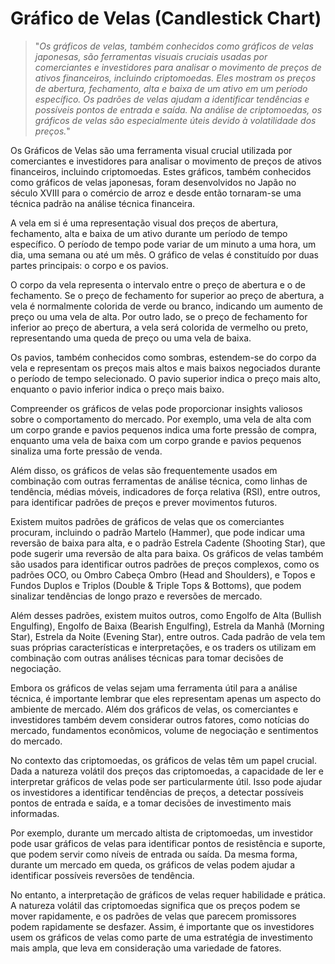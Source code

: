 # Gráfico de Velas (Candlestick Chart) 

>"*Os gráficos de velas, também conhecidos como gráficos de velas japonesas, são ferramentas visuais cruciais usadas por comerciantes e investidores para analisar o movimento de preços de ativos financeiros, incluindo criptomoedas. Eles mostram os preços de abertura, fechamento, alta e baixa de um ativo em um período específico. Os padrões de velas ajudam a identificar tendências e possíveis pontos de entrada e saída. Na análise de criptomoedas, os gráficos de velas são especialmente úteis devido à volatilidade dos preços.*"

Os Gráficos de Velas são uma ferramenta visual crucial utilizada por comerciantes e investidores para analisar o movimento de preços de ativos financeiros, incluindo criptomoedas. Estes gráficos, também conhecidos como gráficos de velas japonesas, foram desenvolvidos no Japão no século XVIII para o comércio de arroz e desde então tornaram-se uma técnica padrão na análise técnica financeira.

A vela em si é uma representação visual dos preços de abertura, fechamento, alta e baixa de um ativo durante um período de tempo específico. O período de tempo pode variar de um minuto a uma hora, um dia, uma semana ou até um mês. O gráfico de velas é constituído por duas partes principais: o corpo e os pavios.

O corpo da vela representa o intervalo entre o preço de abertura e o de fechamento. Se o preço de fechamento for superior ao preço de abertura, a vela é normalmente colorida de verde ou branco, indicando um aumento de preço ou uma vela de alta. Por outro lado, se o preço de fechamento for inferior ao preço de abertura, a vela será colorida de vermelho ou preto, representando uma queda de preço ou uma vela de baixa.

Os pavios, também conhecidos como sombras, estendem-se do corpo da vela e representam os preços mais altos e mais baixos negociados durante o período de tempo selecionado. O pavio superior indica o preço mais alto, enquanto o pavio inferior indica o preço mais baixo.

Compreender os gráficos de velas pode proporcionar insights valiosos sobre o comportamento do mercado. Por exemplo, uma vela de alta com um corpo grande e pavios pequenos indica uma forte pressão de compra, enquanto uma vela de baixa com um corpo grande e pavios pequenos sinaliza uma forte pressão de venda.

Além disso, os gráficos de velas são frequentemente usados em combinação com outras ferramentas de análise técnica, como linhas de tendência, médias móveis, indicadores de força relativa (RSI), entre outros, para identificar padrões de preços e prever movimentos futuros.

Existem muitos padrões de gráficos de velas que os comerciantes procuram, incluindo o padrão Martelo (Hammer), que pode indicar uma reversão de baixa para alta, e o padrão Estrela Cadente (Shooting Star), que pode sugerir uma reversão de alta para baixa. Os gráficos de velas também são usados para identificar outros padrões de preços complexos, como os padrões OCO, ou Ombro Cabeça Ombro (Head and Shoulders), e Topos e Fundos Duplos e Triplos (Double & Triple Tops & Bottoms), que podem sinalizar tendências de longo prazo e reversões de mercado.

Além desses padrões, existem muitos outros, como Engolfo de Alta (Bullish Engulfing), Engolfo de Baixa (Bearish Engulfing), Estrela da Manhã (Morning Star), Estrela da Noite (Evening Star), entre outros. Cada padrão de vela tem suas próprias características e interpretações, e os traders os utilizam em combinação com outras análises técnicas para tomar decisões de negociação.

Embora os gráficos de velas sejam uma ferramenta útil para a análise técnica, é importante lembrar que eles representam apenas um aspecto do ambiente de mercado. Além dos gráficos de velas, os comerciantes e investidores também devem considerar outros fatores, como notícias do mercado, fundamentos econômicos, volume de negociação e sentimentos do mercado.

No contexto das criptomoedas, os gráficos de velas têm um papel crucial. Dada a natureza volátil dos preços das criptomoedas, a capacidade de ler e interpretar gráficos de velas pode ser particularmente útil. Isso pode ajudar os investidores a identificar tendências de preços, a detectar possíveis pontos de entrada e saída, e a tomar decisões de investimento mais informadas.

Por exemplo, durante um mercado altista de criptomoedas, um investidor pode usar gráficos de velas para identificar pontos de resistência e suporte, que podem servir como níveis de entrada ou saída. Da mesma forma, durante um mercado em queda, os gráficos de velas podem ajudar a identificar possíveis reversões de tendência.

No entanto, a interpretação de gráficos de velas requer habilidade e prática. A natureza volátil das criptomoedas significa que os preços podem se mover rapidamente, e os padrões de velas que parecem promissores podem rapidamente se desfazer. Assim, é importante que os investidores usem os gráficos de velas como parte de uma estratégia de investimento mais ampla, que leva em consideração uma variedade de fatores.
